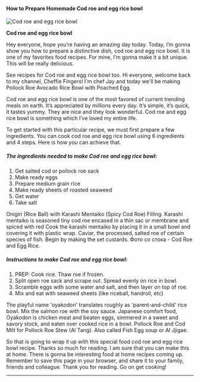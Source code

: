             

#### How to Prepare Homemade Cod roe and egg rice bowl

![Cod roe and egg rice bowl](https://img-global.cpcdn.com/recipes/c90a7b2891a8ec62/751x532cq70/cod-roe-and-egg-rice-bowl-recipe-main-photo.jpg)

**Cod roe and egg rice bowl**

Hey everyone, hope you’re having an amazing day today. Today, I’m gonna show you how to prepare a distinctive dish, cod roe and egg rice bowl. It is one of my favorites food recipes. For mine, I’m gonna make it a bit unique. This will be really delicious.

See recipes for Cod roe and egg rice bowl too. Hi everyone, welcome back to my channel, Cheffie Fingers! I'm chef Jay and today we'll be making Pollock Roe Avocado Rice Bowl with Poached Egg.

Cod roe and egg rice bowl is one of the most favored of current trending meals on earth. It’s appreciated by millions every day. It’s simple, it’s quick, it tastes yummy. They are nice and they look wonderful. Cod roe and egg rice bowl is something which I’ve loved my entire life.

To get started with this particular recipe, we must first prepare a few ingredients. You can cook cod roe and egg rice bowl using 6 ingredients and 4 steps. Here is how you can achieve that.

##### The ingredients needed to make Cod roe and egg rice bowl:

1.  Get salted cod or pollock roe sack
2.  Make ready eggs
3.  Prepare medium grain rice
4.  Make ready sheets of roasted seaweed
5.  Get water
6.  Take salt

Onigiri (Rice Ball) with Karashi Mentaiko (Spicy Cod Roe) Filling. Karashi mentaiko is seasoned tiny cod roe encased in a thin sac or membrane and spiced with red Cook the karashi mentaiko by placing it in a small bowl and covering it with plastic wrap. Caviar, the processed, salted roe of certain species of fish. Begin by making the set custards. Фото со стока - Cod Roe and Egg Rice.

##### Instructions to make Cod roe and egg rice bowl:

1.  PREP: Cook rice. Thaw roe if frozen.
2.  Split open roe sack and scrape out. Spread evenly on rice in bowl.
3.  Scramble eggs with some water and salt, and then layer on top of roe.
4.  Mix and eat with seaweed sheets (like riceball, handroll, etc)

The playful name 'oyakodon' translates roughly as 'parent-and-child' rice bowl. Mix the salmon roe with the soy sauce. Japanese comfort food, Oyakodon is chicken meat and beaten eggs, simmered in a sweet and savory stock, and eaten over cooked rice in a bowl. Pollock Roe and Cod Milt for Pollock Roe Stew (Al Tang). Also called Fish Egg soup or Al Jjigae.

So that is going to wrap it up with this special food cod roe and egg rice bowl recipe. Thanks so much for reading. I am sure that you can make this at home. There is gonna be interesting food at home recipes coming up. Remember to save this page in your browser, and share it to your family, friends and colleague. Thank you for reading. Go on get cooking!

* * *
